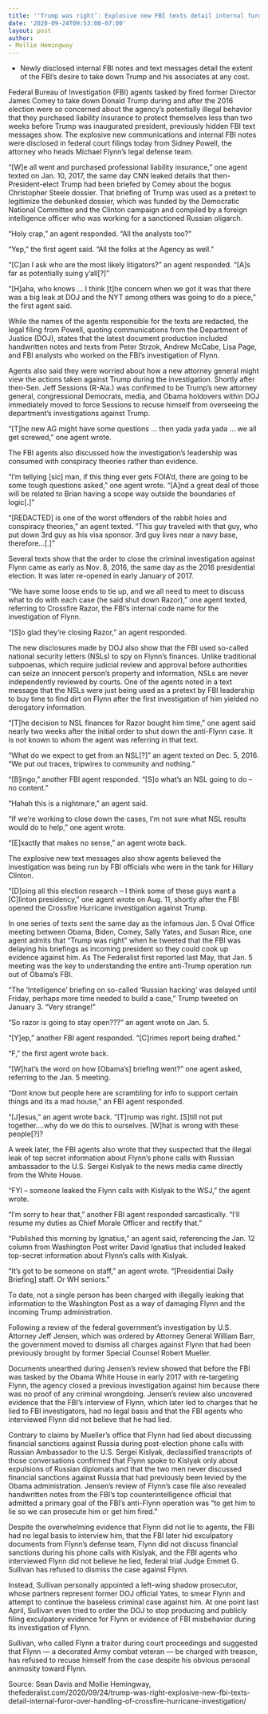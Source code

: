 ```yaml
---
title: '‘Trump was right’: Explosive new FBI texts detail internal furor over handling of ‘Crossfire Hurricane’ investigation'
date: '2020-09-24T09:53:00-07:00'
layout: post
author:
- Mollie Hemingway
---
```


- Newly disclosed internal FBI notes and text messages detail the extent of the FBI’s desire to take down Trump and his associates at any cost.

Federal Bureau of Investigation (FBI) agents tasked by fired former Director James Comey to take down Donald Trump during and after the 2016 election were so concerned about the agency’s potentially illegal behavior that they purchased liability insurance to protect themselves less than two weeks before Trump was inaugurated president, previously hidden FBI text messages show. The explosive new communications and internal FBI notes were disclosed in federal court filings today from Sidney Powell, the attorney who heads Michael Flynn’s legal defense team.

“\[W\]e all went and purchased professional liability insurance,” one agent texted on Jan. 10, 2017, the same day CNN leaked details that then-President-elect Trump had been briefed by Comey about the bogus Christopher Steele dossier. That briefing of Trump was used as a pretext to legitimize the debunked dossier, which was funded by the Democratic National Committee and the Clinton campaign and compiled by a foreign intelligence officer who was working for a sanctioned Russian oligarch.

“Holy crap,” an agent responded. “All the analysts too?”

“Yep,” the first agent said. “All the folks at the Agency as well.”

“\[C\]an I ask who are the most likely litigators?” an agent responded. “\[A\]s far as potentially suing y’all\[?\]”

“\[H\]aha, who knows … I think \[t\]he concern when we got it was that there was a big leak at DOJ and the NYT among others was going to do a piece,” the first agent said.

While the names of the agents responsible for the texts are redacted, the legal filing from Powell, quoting communications from the Department of Justice (DOJ), states that the latest document production included handwritten notes and texts from Peter Strzok, Andrew McCabe, Lisa Page, and FBI analysts who worked on the FBI’s investigation of Flynn.

Agents also said they were worried about how a new attorney general might view the actions taken against Trump during the investigation. Shortly after then-Sen. Jeff Sessions (R-Ala.) was confirmed to be Trump’s new attorney general, congressional Democrats, media, and Obama holdovers within DOJ immediately moved to force Sessions to recuse himself from overseeing the department’s investigations against Trump.

“\[T\]he new AG might have some questions … then yada yada yada … we all get screwed,” one agent wrote.

The FBI agents also discussed how the investigation’s leadership was consumed with conspiracy theories rather than evidence.

“I’m tellying \[sic\] man, if this thing ever gets FOIA’d, there are going to be some tough questions asked,” one agent wrote. “\[A\]nd a great deal of those will be related to Brian having a scope way outside the boundaries of logic\[.\]”

“\[REDACTED\] is one of the worst offenders of the rabbit holes and conspiracy theories,” an agent texted. “This guy traveled with that guy, who put down 3rd guy as his visa sponsor. 3rd guy lives near a navy base, therefore…\[.\]”

Several texts show that the order to close the criminal investigation against Flynn came as early as Nov. 8, 2016, the same day as the 2016 presidential election. It was later re-opened in early January of 2017.

“We have some loose ends to tie up, and we all need to meet to discuss what to do with each case (he said shut down Razor),” one agent texted, referring to Crossfire Razor, the FBI’s internal code name for the investigation of Flynn.

“\[S\]o glad they’re closing Razor,” an agent responded.

The new disclosures made by DOJ also show that the FBI used so-called national security letters (NSLs) to spy on Flynn’s finances. Unlike traditional subpoenas, which require judicial review and approval before authorities can seize an innocent person’s property and information, NSLs are never independently reviewed by courts. One of the agents noted in a text message that the NSLs were just being used as a pretext by FBI leadership to buy time to find dirt on Flynn after the first investigation of him yielded no derogatory information.

“\[T\]he decision to NSL finances for Razor bought him time,” one agent said nearly two weeks after the initial order to shut down the anti-Flynn case. It is not known to whom the agent was referring in that text.

“What do we expect to get from an NSL\[?\]” an agent texted on Dec. 5, 2016. “We put out traces, tripwires to community and nothing.”

“\[B\]ingo,” another FBI agent responded. “\[S\]o what’s an NSL going to do – no content.”

“Hahah this is a nightmare,” an agent said.

“If we’re working to close down the cases, I’m not sure what NSL results would do to help,” one agent wrote.

“\[E\]xactly that makes no sense,” an agent wrote back.

The explosive new text messages also show agents believed the investigation was being run by FBI officials who were in the tank for Hillary Clinton.

“\[D\]oing all this election research – I think some of these guys want a \[C\]linton presidency,” one agent wrote on Aug. 11, shortly after the FBI opened the Crossfire Hurricane investigation against Trump.

In one series of texts sent the same day as the infamous Jan. 5 Oval Office meeting between Obama, Biden, Comey, Sally Yates, and Susan Rice, one agent admits that “Trump was right” when he tweeted that the FBI was delaying his briefings as incoming president so they could cook up evidence against him. As The Federalist first reported last May, that Jan. 5 meeting was the key to understanding the entire anti-Trump operation run out of Obama’s FBI.

“The ‘Intelligence’ briefing on so-called ‘Russian hacking’ was delayed until Friday, perhaps more time needed to build a case,” Trump tweeted on January 3. “Very strange!”

“So razor is going to stay open???” an agent wrote on Jan. 5.

“\[Y\]ep,” another FBI agent responded. “\[C\]rimes report being drafted.”

“F,” the first agent wrote back.

“\[W\]hat’s the word on how \[Obama’s\] briefing went?” one agent asked, referring to the Jan. 5 meeting.

“Dont know but people here are scrambling for info to support certain things and its a mad house,” an FBI agent responded.

“\[J\]esus,” an agent wrote back. “\[T\]rump was right. \[S\]till not put together….why do we do this to ourselves. \[W\]hat is wrong with these people\[?\]?

A week later, the FBI agents also wrote that they suspected that the illegal leak of top secret information about Flynn’s phone calls with Russian ambassador to the U.S. Sergei Kislyak to the news media came directly from the White House.

“FYI – someone leaked the Flynn calls with Kislyak to the WSJ,” the agent wrote.

“I’m sorry to hear that,” another FBI agent responded sarcastically. “I’ll resume my duties as Chief Morale Officer and rectify that.”

“Published this morning by Ignatius,” an agent said, referencing the Jan. 12 column from Washington Post writer David Ignatius that included leaked top-secret information about Flynn’s calls with Kislyak.

“It’s got to be someone on staff,” an agent wrote. “\[Presidential Daily Briefing\] staff. Or WH seniors.”

To date, not a single person has been charged with illegally leaking that information to the Washington Post as a way of damaging Flynn and the incoming Trump administration.

Following a review of the federal government’s investigation by U.S. Attorney Jeff Jensen, which was ordered by Attorney General William Barr, the government moved to dismiss all charges against Flynn that had been previously brought by former Special Counsel Robert Mueller.

Documents unearthed during Jensen’s review showed that before the FBI was tasked by the Obama White House in early 2017 with re-targeting Flynn, the agency closed a previous investigation against him because there was no proof of any criminal wrongdoing. Jensen’s review also uncovered evidence that the FBI’s interview of Flynn, which later led to charges that he lied to FBI investigators, had no legal basis and that the FBI agents who interviewed Flynn did not believe that he had lied.

Contrary to claims by Mueller’s office that Flynn had lied about discussing financial sanctions against Russia during post-election phone calls with Russian Ambassador to the U.S. Sergei Kislyak, declassified transcripts of those conversations confirmed that Flynn spoke to Kislyak only about expulsions of Russian diplomats and that the two men never discussed financial sanctions against Russia that had previously been levied by the Obama administration. Jensen’s review of Flynn’s case file also revealed handwritten notes from the FBI’s top counterintelligence official that admitted a primary goal of the FBI’s anti-Flynn operation was “to get him to lie so we can prosecute him or get him fired.”

Despite the overwhelming evidence that Flynn did not lie to agents, the FBI had no legal basis to interview him, that the FBI later hid exculpatory documents from Flynn’s defense team, Flynn did not discuss financial sanctions during his phone calls with Kislyak, and the FBI agents who interviewed Flynn did not believe he lied, federal trial Judge Emmet G. Sullivan has refused to dismiss the case against Flynn.

Instead, Sullivan personally appointed a left-wing shadow prosecutor, whose partners represent former DOJ official Yates, to smear Flynn and attempt to continue the baseless criminal case against him. At one point last April, Sullivan even tried to order the DOJ to stop producing and publicly filing exculpatory evidence for Flynn or evidence of FBI misbehavior during its investigation of Flynn.

Sullivan, who called Flynn a traitor during court proceedings and suggested that Flynn — a decorated Army combat veteran — be charged with treason, has refused to recuse himself from the case despite his obvious personal animosity toward Flynn.

Source: Sean Davis and Mollie Hemingway, thefederalist.com/2020/09/24/trump-was-right-explosive-new-fbi-texts-detail-internal-furor-over-handling-of-crossfire-hurricane-investigation/
